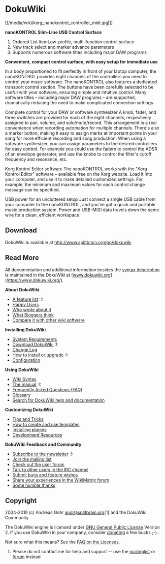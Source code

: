 # DokuWiki

[[/media/wiki/korg_nanokontrol_controller_midi.jpg|]]

**nanoKONTROL Slim-Line USB Control Surface**

1.  Ordered List ItemLow-profile, multi-function control surface
2.  New track select and marker advance parameters
3.  Supports numerous software titles including major DAW programs

**Convenient, compact control surface, with easy setup for immediate
use**

In a body proportioned to fit perfectly in front of your laptop
computer, the nanoKONTROL provides eight channels of the controllers you
need to control your music software. The nanoKONTROL also features a
dedicated transport control section. The buttons have been carefully
selected to be useful with your software, ensuring simple and intuitive
control. Many software titles – including major DAW programs – are
supported, dramatically reducing the need to make complicated connection
settings.

Complete control for your DAW or software synthesizer A knob, fader, and
three switches are provided for each of the eight channels, respectively
assigned to pan, volume, and solo/mute/record. This arrangement is a
real convenience when recording automation for multiple channels.
There's also a marker button, making it easy to assign marks at
important points in your song for more efficient recording and song
production. When using a software synthesizer, you can assign parameters
to the desired controllers for easy control. For example you could use
the faders to control the ADSR of an envelope generator, and use the
knobs to control the filter's cutoff frequency and resonance, etc.

Korg Kontrol Editor software The nanoKONTROL works with the "Korg
Kontrol Editor" software – available free on the Korg website. Load it
into your computer, and use it to make detailed customized settings. For
example, the minimum and maximum values for each control change message
can be specified.

USB power for an uncluttered setup Just connect a single USB cable from
your computer to the nanoKONTROL, and you've got a quick and portable
music production system. Power and USB-MIDI data travels down the same
wire for a clean, efficient workspace

## Download

DokuWiki is available at <http://www.splitbrain.org/go/dokuwiki>

## Read More

All documentation and additional information besides the [syntax
description](syntax) is maintained in the DokuWiki at
[www.dokuwiki.org](https://www.dokuwiki.org/).

**About DokuWiki**

  - [A feature list](https://www.dokuwiki.org/features) :\!:
  - [Happy Users](https://www.dokuwiki.org/users)
  - [Who wrote about it](https://www.dokuwiki.org/press)
  - [What Bloggers think](https://www.dokuwiki.org/blogroll)
  - [Compare it with other wiki
    software](http://www.wikimatrix.org/show/DokuWiki)

**Installing DokuWiki**

  - [System Requirements](https://www.dokuwiki.org/requirements)
  - [Download DokuWiki](http://www.splitbrain.org/go/dokuwiki) :\!:
  - [Change Log](https://www.dokuwiki.org/changes)
  - [How to install or upgrade](https://www.dokuwiki.org/Install) :\!:
  - [Configuration](https://www.dokuwiki.org/config)

**Using DokuWiki**

  - [Wiki Syntax](https://www.dokuwiki.org/syntax)
  - [The manual](https://www.dokuwiki.org/manual) :\!:
  - [Frequently Asked Questions (FAQ)](https://www.dokuwiki.org/FAQ)
  - [Glossary](https://www.dokuwiki.org/glossary)
  - [Search for DokuWiki help and
    documentation](http://search.dokuwiki.org)

**Customizing DokuWiki**

  - [Tips and Tricks](https://www.dokuwiki.org/tips)
  - [How to create and use templates](https://www.dokuwiki.org/Template)
  - [Installing plugins](https://www.dokuwiki.org/plugins)
  - [Development Resources](https://www.dokuwiki.org/development)

**DokuWiki Feedback and Community**

  - [Subscribe to the newsletter](https://www.dokuwiki.org/newsletter)
    :\!:
  - [Join the mailing list](https://www.dokuwiki.org/mailinglist)
  - [Check out the user forum](http://forum.dokuwiki.org)
  - [Talk to other users in the IRC
    channel](https://www.dokuwiki.org/irc)
  - [Submit bugs and feature
    wishes](http://bugs.splitbrain.org/index.php?project=1)
  - [Share your experiences in the WikiMatrix
    forum](http://www.wikimatrix.org/forum/viewforum.php?id=10)
  - [Some humble thanks](https://www.dokuwiki.org/thanks)

## Copyright

2004-2010 (c) Andreas Gohr <andi@splitbrain.org>\[1\] and the DokuWiki
Community

The DokuWiki engine is licensed under [GNU General Public
License](http://www.gnu.org/licenses/gpl.html) Version 2. If you use
DokuWiki in your company, consider
[donating](https://www.dokuwiki.org/donate) a few bucks ;-).

Not sure what this means? See the [FAQ on the
Licenses](https://www.dokuwiki.org/faq:license).

1.  Please do not contact me for help and support -- use the
    [mailinglist](https://www.dokuwiki.org/mailinglist) or
    [forum](http://forum.dokuwiki.org) instead
